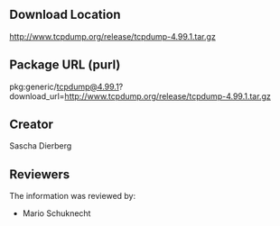 ## Download Location

http://www.tcpdump.org/release/tcpdump-4.99.1.tar.gz

## Package URL (purl)

pkg:generic/tcpdump@4.99.1?download_url=http://www.tcpdump.org/release/tcpdump-4.99.1.tar.gz

## Creator

Sascha Dierberg

## Reviewers

The information was reviewed by:

* Mario Schuknecht